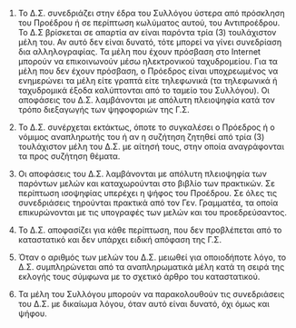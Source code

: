 1. Το Δ.Σ. συνεδριάζει στην έδρα του Συλλόγου ύστερα από πρόσκληση του Προέδρου ή σε περίπτωση κωλύματος αυτού, του Αντιπροέδρου. Το Δ.Σ βρίσκεται σε απαρτία αν είναι παρόντα τρία (3) τουλάχιστον μέλη του. Αν αυτό δεν είναι δυνατό, τότε μπορεί να γίνει συνεδρίαση δια αλληλογραφίας. Τα μέλη που έχουν πρόσβαση στο Internet μπορούν να επικοινωνούν μέσω ηλεκτρονικού ταχυδρομείου. Για τα μέλη που δεν έχουν πρόσβαση, ο Πρόεδρος είναι υποχρεωμένος να ενημερώνει τα μέλη είτε γραπτά είτε τηλεφωνικά (τα τηλεφωνικά ή ταχυδρομικά έξοδα καλύπτονται από το ταμείο του Συλλόγου). Οι αποφάσεις του Δ.Σ. λαμβάνονται με απόλυτη πλειοψηφία κατά τον τρόπο διεξαγωγής των ψηφοφοριών της Γ.Σ.

2. Το Δ.Σ. συνέρχεται εκτάκτως, όποτε το συγκαλέσει ο Πρόεδρος ή ο νόμιμος αναπληρωτής του ή αν η συζήτηση ζητηθεί από τρία (3) τουλάχιστον μέλη του Δ.Σ. με αίτησή τους, στην οποία αναγράφονται τα προς συζήτηση θέματα.

3. Οι αποφάσεις του Δ.Σ. λαμβάνονται με απόλυτη πλειοψηφία των παρόντων μελών και καταχωρούνται στο βιβλίο των πρακτικών. Σε περίπτωση ισοψηφίας υπερέχει η ψήφος του Προέδρου. Σε όλες τις συνεδριάσεις τηρούνται πρακτικά από τον Γεν. Γραμματέα, τα οποία επικυρώνονται με τις υπογραφές των μελών και του προεδρεύσαντος.

4. Το Δ.Σ. αποφασίζει για κάθε περίπτωση, που δεν προβλέπεται από το καταστατικό και δεν υπάρχει ειδική απόφαση της Γ.Σ.

5. Όταν ο αριθμός των μελών του Δ.Σ. μειωθεί για οποιοδήποτε λόγο, το Δ.Σ. συμπληρώνεται από τα αναπληρωματικά μέλη κατά τη σειρά της εκλογής τους σύμφωνα με το σχετικό άρθρο του καταστατικού.

6. Τα μέλη του Συλλόγου μπορούν να παρακολουθούν τις συνεδριάσεις του Δ.Σ. με δικαίωμα λόγου, όταν αυτό είναι δυνατό, όχι όμως και ψήφου.
